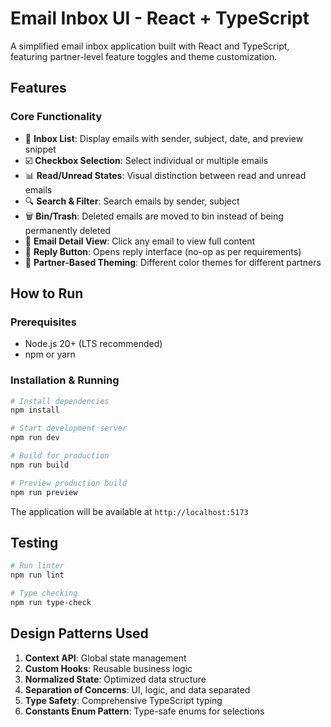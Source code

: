 # Email Inbox UI - React + TypeScript

A simplified email inbox application built with React and TypeScript, featuring partner-level feature toggles and theme customization.

## Features

### Core Functionality
- 📧 **Inbox List**: Display emails with sender, subject, date, and preview snippet
- ☑️ **Checkbox Selection**: Select individual or multiple emails
- 📊 **Read/Unread States**: Visual distinction between read and unread emails
- 🔍 **Search & Filter**: Search emails by sender, subject
- 🗑️ **Bin/Trash**: Deleted emails are moved to bin instead of being permanently deleted
- 📝 **Email Detail View**: Click any email to view full content
- 💬 **Reply Button**: Opens reply interface (no-op as per requirements)
- 🎨 **Partner-Based Theming**: Different color themes for different partners

## How to Run

### Prerequisites
- Node.js 20+ (LTS recommended)
- npm or yarn

### Installation & Running

```bash
# Install dependencies
npm install

# Start development server
npm run dev

# Build for production
npm run build

# Preview production build
npm run preview
```

The application will be available at `http://localhost:5173`

## Testing

```bash
# Run linter
npm run lint

# Type checking
npm run type-check
```

## Design Patterns Used

1. **Context API**: Global state management
2. **Custom Hooks**: Reusable business logic
3. **Normalized State**: Optimized data structure
4. **Separation of Concerns**: UI, logic, and data separated
5. **Type Safety**: Comprehensive TypeScript typing
6. **Constants Enum Pattern**: Type-safe enums for selections

